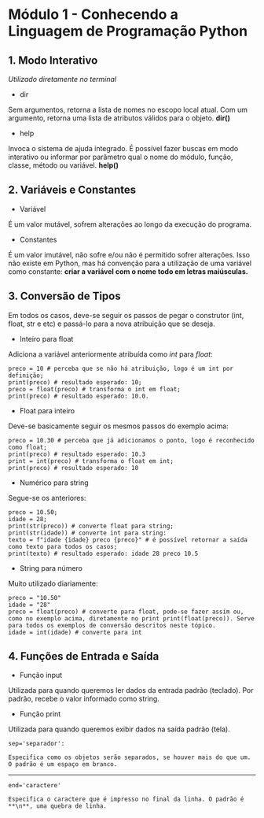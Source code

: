 # Módulo 1 - Conhecendo a Linguagem de Programação Python
## 1. Modo Interativo
*Utilizado diretamente no terminal*
- dir

Sem argumentos, retorna a lista de nomes no escopo local atual. Com um argumento, retorna uma lista de atributos válidos para o objeto. **dir()**
- help

Invoca o sistema de ajuda integrado. É possível fazer buscas em modo interativo ou informar por parâmetro qual o nome do módulo, função, classe, método ou variável. **help()**

## 2. Variáveis e Constantes

- Variável

É um valor mutável, sofrem alterações ao longo da execução do programa.

- Constantes

É um valor imutável, não sofre e/ou não é permitido sofrer alterações. Isso não existe em Python, mas há convenção para a utilização de uma variável como constante: **criar a variável com o nome todo em letras maiúsculas.**

## 3. Conversão de Tipos

Em todos os casos, deve-se seguir os passos de pegar o construtor (int, float, str e etc) e passá-lo para a nova atribuição que se deseja. 
- Inteiro para float

Adiciona a variável anteriormente atribuída como *int* para *float*:

    preco = 10 # perceba que se não há atribuição, logo é um int por definição;
    print(preco) # resultado esperado: 10;
    preco = float(preco) # transforma o int em float;
    print(preco) # resultado esperado: 10.0.

- Float para inteiro

Deve-se basicamente seguir os mesmos passos do exemplo acima:

    preco = 10.30 # perceba que já adicionamos o ponto, logo é reconhecido como float;
    print(preco) # resultado esperado: 10.3
    print = int(preco) # transforma o float em int;
    print(preco) # resultado esperado: 10

- Numérico para string

Segue-se os anteriores:

    preco = 10.50;
    idade = 28;
    print(str(preco)) # converte float para string;
    print(str(idade)) # converte int para string:
    texto = f"idade {idade} preco {preco}" # é possível retornar a saída como texto para todos os casos;
    print(texto) # resultado esperado: idade 28 preco 10.5

- String para número

Muito utilizado diariamente:

    preco = "10.50"
    idade = "28"
    preco = float(preco) # converte para float, pode-se fazer assim ou, como no exemplo acima, diretamente no print print(float(preco)). Serve para todos os exemplos de conversão descritos neste tópico.
    idade = int(idade) # converte para int

## 4. Funções de Entrada e Saída
- Função input

Utilizada para quando queremos ler dados da entrada padrão (teclado). Por padrão, recebe o valor informado como string. 

- Função print

Utilizada para quando queremos exibir dados na saída padrão (tela). 


    sep='separador':

    Especifica como os objetos serão separados, se houver mais do que um. O padrão é um espaço em branco. 
---
    end='caractere'

    Especifica o caractere que é impresso no final da linha. O padrão é **\n**, uma quebra de linha.